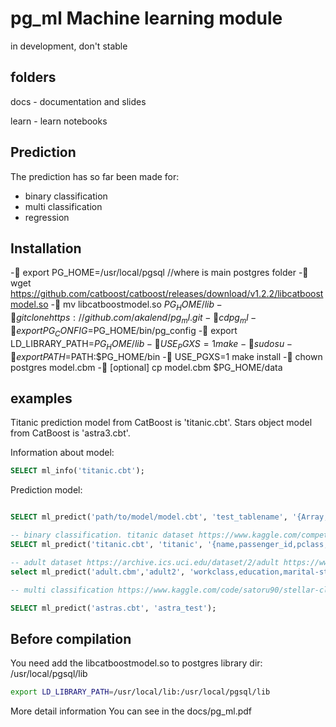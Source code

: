 # pg_ml Machine learning module 
in development, don't stable

## folders
docs - documentation and slides

learn - learn notebooks

## Prediction

The prediction has so far been made  for:
 - binary classification
 - multi classification
 - regression

## Installation

- export PG_HOME=/usr/local/pgsql    //where is main postgres folder
- wget https://github.com/catboost/catboost/releases/download/v1.2.2/libcatboostmodel.so
- mv libcatboostmodel.so $PG_HOME/lib
- git clone https://github.com/akalend/pg_ml.git
- cd pg_ml
- export PG_CONFIG=$PG_HOME/bin/pg_config
- export LD_LIBRARY_PATH=$PG_HOME/lib
- USE_PGXS=1 make
- sudo su
- export PATH=$PATH:$PG_HOME/bin
- USE_PGXS=1 make install
- chown postgres model.cbm
- [optional] cp model.cbm $PG_HOME/data


## examples

Titanic prediction model from CatBoost is 'titanic.cbt'.
Stars object model from CatBoost is 'astra3.cbt'.

Information about model:
```sql
SELECT ml_info('titanic.cbt');  
```

Prediction model:
```sql

SELECT ml_predict('path/to/model/model.cbt', 'test_tablename', '{Array,of,feature_categorial}');

-- binary classification. titanic dataset https://www.kaggle.com/competitions/titanic/data
SELECT ml_predict('titanic.cbt', 'titanic', '{name,passenger_id,pclass,sex,sibsp,parch,ticket,cabin,embarked }');  

-- adult dataset https://archive.ics.uci.edu/dataset/2/adult https://www.kaggle.com/datasets/wenruliu/adult-income-dataset
select ml_predict('adult.cbm','adult2', 'workclass,education,marital-status,occupation,relationship,race,sex,native_country}');

-- multi classification https://www.kaggle.com/code/satoru90/stellar-classification-dataset-sdss17/

SELECT ml_predict('astras.cbt', 'astra_test');  
```

## Before compilation
You need add the libcatboostmodel.so to postgres library dir: /usr/local/pgsql/lib

```bash
export LD_LIBRARY_PATH=/usr/local/lib:/usr/local/pgsql/lib
```

More detail information You can see in the docs/pg_ml.pdf
